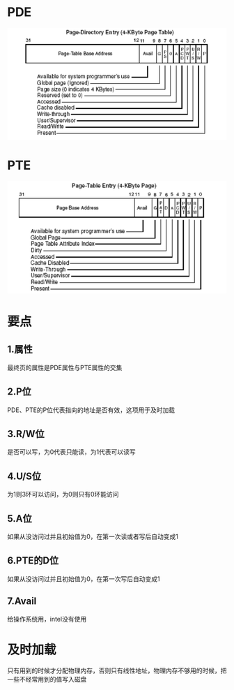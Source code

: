 # PDE
![alt text](image-2.png)
# PTE
![alt text](image.png)

# 要点
## 1.属性
最终页的属性是PDE属性与PTE属性的交集
## 2.P位
PDE、PTE的P位代表指向的地址是否有效，这项用于及时加载
## 3.R/W位
是否可以写，为0代表只能读，为1代表可以读写
## 4.U/S位
为1则3环可以访问，为0则只有0环能访问
## 5.A位
如果从没访问过并且初始值为0，在第一次读或者写后自动变成1
## 6.PTE的D位
如果从没访问过并且初始值为0，在第一次写后自动变成1
## 7.Avail
给操作系统用，intel没有使用

# 及时加载
只有用到的时候才分配物理内存，否则只有线性地址，物理内存不够用的时候，把一些不经常用到的值写入磁盘 
